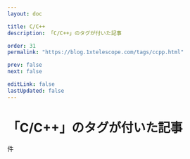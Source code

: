 ```yaml
---
layout: doc

title: C/C++
description: 「C/C++」のタグが付いた記事

order: 31
permalink: "https://blog.1xtelescope.com/tags/ccpp.html"

prev: false
next: false

editLink: false
lastUpdated: false
---
```


<script lang="ts" setup>
    import TaggedPostList   from "../.vitepress/components/TaggedPostList.vue"
    import PostCounter      from "../.vitepress/components/PostCounter.vue"
</script>

# 「C/C++」のタグが付いた記事

<span class="text-base"><PostCounter tag="ccpp" /></span>件

<TaggedPostList tag="ccpp" />
